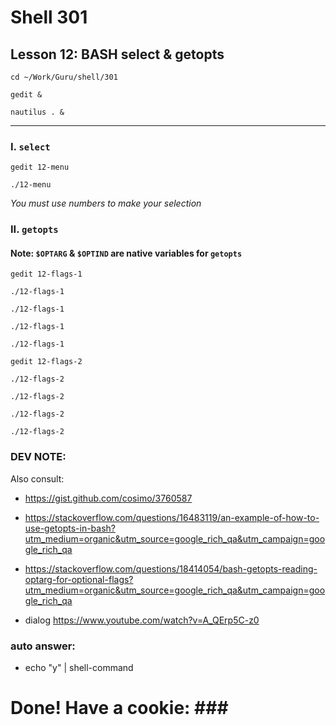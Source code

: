 # Shell 301
## Lesson 12: BASH select & getopts

`cd ~/Work/Guru/shell/301`

`gedit &`

`nautilus . &`
___

### I. `select`

`gedit 12-menu`

`./12-menu`

*You must use numbers to make your selection*

### II. `getopts`

#### Note: `$OPTARG` & `$OPTIND` are native variables for `getopts`

`gedit 12-flags-1`

`./12-flags-1 `

`./12-flags-1 `

`./12-flags-1 `

`./12-flags-1 `

`gedit 12-flags-2`

`./12-flags-2 `

`./12-flags-2 `

`./12-flags-2 `

`./12-flags-2 `

### DEV NOTE:
Also consult:
- https://gist.github.com/cosimo/3760587
- https://stackoverflow.com/questions/16483119/an-example-of-how-to-use-getopts-in-bash?utm_medium=organic&utm_source=google_rich_qa&utm_campaign=google_rich_qa
- https://stackoverflow.com/questions/18414054/bash-getopts-reading-optarg-for-optional-flags?utm_medium=organic&utm_source=google_rich_qa&utm_campaign=google_rich_qa

- dialog https://www.youtube.com/watch?v=A_QErp5C-z0


### auto answer:
- echo "y" | shell-command

# Done! Have a cookie: ### #
